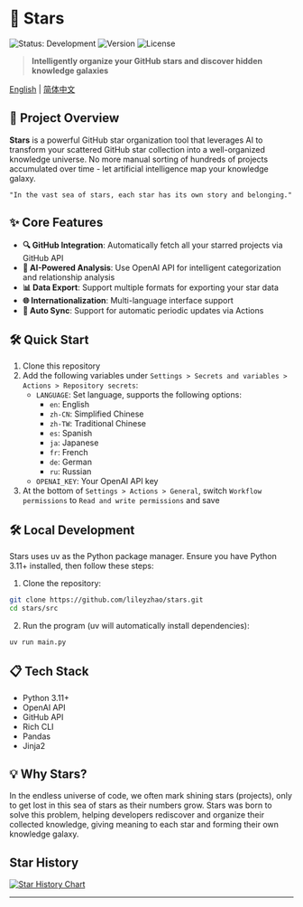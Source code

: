 # 🌟 Stars

<img src="https://img.shields.io/badge/status-Development-brightgreen" alt="Status: Development"> <img src="https://img.shields.io/badge/version-0.1.0-blue" alt="Version"> <img src="https://img.shields.io/badge/license-MIT-orange" alt="License">

> **Intelligently organize your GitHub stars and discover hidden knowledge galaxies**

[English](README_EN.md) | [简体中文](README.md)

## 🚀 Project Overview

**Stars** is a powerful GitHub star organization tool that leverages AI to transform your scattered GitHub star collection into a well-organized knowledge universe. No more manual sorting of hundreds of projects accumulated over time - let artificial intelligence map your knowledge galaxy.

```
"In the vast sea of stars, each star has its own story and belonging."
```

## ✨ Core Features

- **🔍 GitHub Integration**: Automatically fetch all your starred projects via GitHub API
- **🧠 AI-Powered Analysis**: Use OpenAI API for intelligent categorization and relationship analysis
- **📊 Data Export**: Support multiple formats for exporting your star data
- **🌐 Internationalization**: Multi-language interface support
- **🔄 Auto Sync**: Support for automatic periodic updates via Actions

## 🛠️ Quick Start

1. Clone this repository
2. Add the following variables under `Settings > Secrets and variables > Actions > Repository secrets`:
   - `LANGUAGE`: Set language, supports the following options:
     - `en`: English
     - `zh-CN`: Simplified Chinese
     - `zh-TW`: Traditional Chinese
     - `es`: Spanish
     - `ja`: Japanese
     - `fr`: French
     - `de`: German
     - `ru`: Russian
   - `OPENAI_KEY`: Your OpenAI API key
3. At the bottom of `Settings > Actions > General`, switch `Workflow permissions` to `Read and write permissions` and save

## 🛠️ Local Development

Stars uses uv as the Python package manager. Ensure you have Python 3.11+ installed, then follow these steps:

1. Clone the repository:

```bash
git clone https://github.com/lileyzhao/stars.git
cd stars/src
```

2. Run the program (uv will automatically install dependencies):

```bash
uv run main.py
```

## 📋 Tech Stack

- Python 3.11+
- OpenAI API
- GitHub API
- Rich CLI
- Pandas
- Jinja2

## 💡 Why Stars?

In the endless universe of code, we often mark shining stars (projects), only to get lost in this sea of stars as their numbers grow. Stars was born to solve this problem, helping developers rediscover and organize their collected knowledge, giving meaning to each star and forming their own knowledge galaxy.

## Star History

[![Star History Chart](https://api.star-history.com/svg?repos=lileyzhao/stars&type=Date)](https://star-history.com/#lileyzhao/stars&Date)

---
